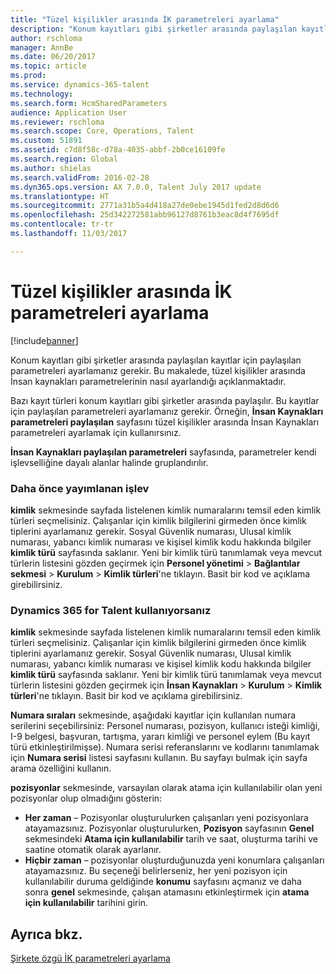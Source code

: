 ```yaml
---
title: "Tüzel kişilikler arasında İK parametreleri ayarlama"
description: "Konum kayıtları gibi şirketler arasında paylaşılan kayıtlar için paylaşılan parametreleri ayarlamanız gerekir. Bu makalede, tüzel kişilikler arasında İnsan kaynakları parametrelerinin nasıl ayarlandığı açıklanmaktadır."
author: rschloma
manager: AnnBe
ms.date: 06/20/2017
ms.topic: article
ms.prod: 
ms.service: dynamics-365-talent
ms.technology: 
ms.search.form: HcmSharedParameters
audience: Application User
ms.reviewer: rschloma
ms.search.scope: Core, Operations, Talent
ms.custom: 51891
ms.assetid: c7d8f58c-d78a-4035-abbf-2b0ce16109fe
ms.search.region: Global
ms.author: shielas
ms.search.validFrom: 2016-02-28
ms.dyn365.ops.version: AX 7.0.0, Talent July 2017 update
ms.translationtype: HT
ms.sourcegitcommit: 2771a31b5a4d418a27de0ebe1945d1fed2d8d6d6
ms.openlocfilehash: 25d342272581abb96127d8761b3eac8d4f7695df
ms.contentlocale: tr-tr
ms.lasthandoff: 11/03/2017

---
```


# <a name="set-up-hr-parameters-across-legal-entities"></a>Tüzel kişilikler arasında İK parametreleri ayarlama

[!include[banner](includes/banner.md)]


Konum kayıtları gibi şirketler arasında paylaşılan kayıtlar için paylaşılan parametreleri ayarlamanız gerekir. Bu makalede, tüzel kişilikler arasında İnsan kaynakları parametrelerinin nasıl ayarlandığı açıklanmaktadır.

Bazı kayıt türleri konum kayıtları gibi şirketler arasında paylaşılır. Bu kayıtlar için paylaşılan parametreleri ayarlamanız gerekir. Örneğin, **İnsan Kaynakları parametreleri paylaşılan** sayfasını tüzel kişilikler arasında İnsan Kaynakları parametreleri ayarlamak için kullanırsınız. 

**İnsan Kaynakları paylaşılan parametreleri** sayfasında, parametreler kendi işlevselliğine dayalı alanlar halinde gruplandırılır. 

### <a name="previously-released-functionality"></a>Daha önce yayımlanan işlev
**kimlik** sekmesinde sayfada listelenen kimlik numaralarını temsil eden kimlik türleri seçmelisiniz. Çalışanlar için kimlik bilgilerini girmeden önce kimlik tiplerini ayarlamanız gerekir. Sosyal Güvenlik numarası, Ulusal kimlik numarası, yabancı kimlik numarası ve kişisel kimlik kodu hakkında bilgiler **kimlik türü** sayfasında saklanır. Yeni bir kimlik türü tanımlamak veya mevcut türlerin listesini gözden geçirmek için **Personel yönetimi** &gt; **Bağlantılar sekmesi** &gt; **Kurulum** &gt; **Kimlik türleri**'ne tıklayın. Basit bir kod ve açıklama girebilirsiniz. 

### <a name="if-youre-using-dynamics-365-for-talent"></a>Dynamics 365 for Talent kullanıyorsanız
**kimlik** sekmesinde sayfada listelenen kimlik numaralarını temsil eden kimlik türleri seçmelisiniz. Çalışanlar için kimlik bilgilerini girmeden önce kimlik tiplerini ayarlamanız gerekir. Sosyal Güvenlik numarası, Ulusal kimlik numarası, yabancı kimlik numarası ve kişisel kimlik kodu hakkında bilgiler **kimlik türü** sayfasında saklanır. Yeni bir kimlik türü tanımlamak veya mevcut türlerin listesini gözden geçirmek için **İnsan Kaynakları** &gt; **Kurulum** &gt; **Kimlik türleri**'ne tıklayın. Basit bir kod ve açıklama girebilirsiniz. 

**Numara sıraları** sekmesinde, aşağıdaki kayıtlar için kullanılan numara serilerini seçebilirsiniz: Personel numarası, pozisyon, kullanıcı isteği kimliği, I-9 belgesi, başvuran, tartışma, yararı kimliği ve personel eylem (Bu kayıt türü etkinleştirilmişse). Numara serisi referanslarını ve kodlarını tanımlamak için **Numara serisi** listesi sayfasını kullanın. Bu sayfayı bulmak için sayfa arama özelliğini kullanın. 

**pozisyonlar** sekmesinde, varsayılan olarak atama için kullanılabilir olan yeni pozisyonlar olup olmadığını gösterin:

-   **Her zaman** – Pozisyonlar oluşturulurken çalışanları yeni pozisyonlara atayamazsınız. Pozisyonlar oluşturulurken, **Pozisyon** sayfasının **Genel** sekmesindeki **Atama için kullanılabilir** tarih ve saat, oluşturma tarihi ve saatine otomatik olarak ayarlanır.
-   **Hiçbir zaman** – pozisyonlar oluşturduğunuzda yeni konumlara çalışanları atayamazsınız. Bu seçeneği belirlerseniz, her yeni pozisyon için kullanılabilir duruma geldiğinde **konumu** sayfasını açmanız ve daha sonra **genel** sekmesinde, çalışan atamasını etkinleştirmek için **atama için kullanılabilir** tarihini girin.


<a name="see-also"></a>Ayrıca bkz.
--------

[Şirkete özgü İK parametreleri ayarlama](set-up-company-specific-hr-parameters.md)




